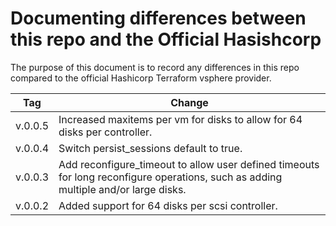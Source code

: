# Documenting differences between this repo and the Official Hasishcorp

The purpose of this document is to record any differences in this repo compared to the official Hashicorp Terraform vsphere provider.

| Tag | Change |
|-----|--------|
| v.0.0.5 | Increased maxitems per vm for disks to allow for 64 disks per controller. |
| v.0.0.4 | Switch persist_sessions default to true. |
| v.0.0.3 | Add reconfigure_timeout to allow user defined timeouts for long reconfigure operations, such as adding multiple and/or large disks. |
| v.0.0.2 | Added support for 64 disks per scsi controller. |
